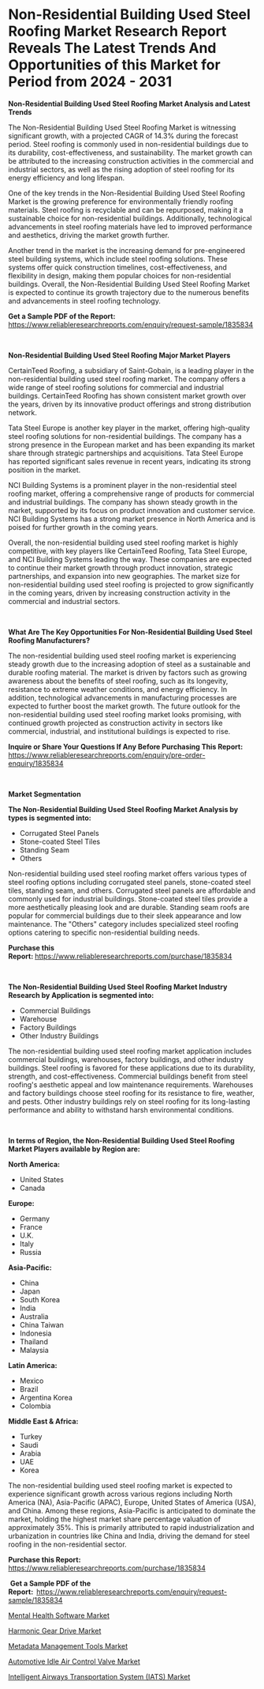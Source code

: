 <p><h1>Non-Residential Building Used Steel Roofing Market Research Report Reveals The Latest Trends And Opportunities of this Market for Period from 2024 - 2031</h1></p><p><strong>Non-Residential Building Used Steel Roofing Market Analysis and Latest Trends</strong></p>
<p><p>The Non-Residential Building Used Steel Roofing Market is witnessing significant growth, with a projected CAGR of 14.3% during the forecast period. Steel roofing is commonly used in non-residential buildings due to its durability, cost-effectiveness, and sustainability. The market growth can be attributed to the increasing construction activities in the commercial and industrial sectors, as well as the rising adoption of steel roofing for its energy efficiency and long lifespan.</p><p>One of the key trends in the Non-Residential Building Used Steel Roofing Market is the growing preference for environmentally friendly roofing materials. Steel roofing is recyclable and can be repurposed, making it a sustainable choice for non-residential buildings. Additionally, technological advancements in steel roofing materials have led to improved performance and aesthetics, driving the market growth further.</p><p>Another trend in the market is the increasing demand for pre-engineered steel building systems, which include steel roofing solutions. These systems offer quick construction timelines, cost-effectiveness, and flexibility in design, making them popular choices for non-residential buildings. Overall, the Non-Residential Building Used Steel Roofing Market is expected to continue its growth trajectory due to the numerous benefits and advancements in steel roofing technology.</p></p>
<p><strong>Get a Sample PDF of the Report:&nbsp;</strong> <a href="https://www.reliableresearchreports.com/enquiry/request-sample/1835834">https://www.reliableresearchreports.com/enquiry/request-sample/1835834</a></p>
<p>&nbsp;</p>
<p><strong>Non-Residential Building Used Steel Roofing Major Market Players</strong></p>
<p><p>CertainTeed Roofing, a subsidiary of Saint-Gobain, is a leading player in the non-residential building used steel roofing market. The company offers a wide range of steel roofing solutions for commercial and industrial buildings. CertainTeed Roofing has shown consistent market growth over the years, driven by its innovative product offerings and strong distribution network.</p><p>Tata Steel Europe is another key player in the market, offering high-quality steel roofing solutions for non-residential buildings. The company has a strong presence in the European market and has been expanding its market share through strategic partnerships and acquisitions. Tata Steel Europe has reported significant sales revenue in recent years, indicating its strong position in the market.</p><p>NCI Building Systems is a prominent player in the non-residential steel roofing market, offering a comprehensive range of products for commercial and industrial buildings. The company has shown steady growth in the market, supported by its focus on product innovation and customer service. NCI Building Systems has a strong market presence in North America and is poised for further growth in the coming years.</p><p>Overall, the non-residential building used steel roofing market is highly competitive, with key players like CertainTeed Roofing, Tata Steel Europe, and NCI Building Systems leading the way. These companies are expected to continue their market growth through product innovation, strategic partnerships, and expansion into new geographies. The market size for non-residential building used steel roofing is projected to grow significantly in the coming years, driven by increasing construction activity in the commercial and industrial sectors.</p></p>
<p>&nbsp;</p>
<p><strong>What Are The Key Opportunities For Non-Residential Building Used Steel Roofing Manufacturers?</strong></p>
<p><p>The non-residential building used steel roofing market is experiencing steady growth due to the increasing adoption of steel as a sustainable and durable roofing material. The market is driven by factors such as growing awareness about the benefits of steel roofing, such as its longevity, resistance to extreme weather conditions, and energy efficiency. In addition, technological advancements in manufacturing processes are expected to further boost the market growth. The future outlook for the non-residential building used steel roofing market looks promising, with continued growth projected as construction activity in sectors like commercial, industrial, and institutional buildings is expected to rise.</p></p>
<p><strong>Inquire or Share Your Questions If Any Before Purchasing This Report:</strong> <a href="https://www.reliableresearchreports.com/enquiry/pre-order-enquiry/1835834">https://www.reliableresearchreports.com/enquiry/pre-order-enquiry/1835834</a></p>
<p>&nbsp;</p>
<p><strong>Market Segmentation</strong></p>
<p><strong>The Non-Residential Building Used Steel Roofing Market Analysis by types is segmented into:</strong></p>
<p><ul><li>Corrugated Steel Panels</li><li>Stone-coated Steel Tiles</li><li>Standing Seam</li><li>Others</li></ul></p>
<p><p>Non-residential building used steel roofing market offers various types of steel roofing options including corrugated steel panels, stone-coated steel tiles, standing seam, and others. Corrugated steel panels are affordable and commonly used for industrial buildings. Stone-coated steel tiles provide a more aesthetically pleasing look and are durable. Standing seam roofs are popular for commercial buildings due to their sleek appearance and low maintenance. The "Others" category includes specialized steel roofing options catering to specific non-residential building needs.</p></p>
<p><strong>Purchase this Report:&nbsp;</strong><a href="https://www.reliableresearchreports.com/purchase/1835834">https://www.reliableresearchreports.com/purchase/1835834</a></p>
<p>&nbsp;</p>
<p><strong>The Non-Residential Building Used Steel Roofing Market Industry Research by Application is segmented into:</strong></p>
<p><ul><li>Commercial Buildings</li><li>Warehouse</li><li>Factory Buildings</li><li>Other Industry Buildings</li></ul></p>
<p><p>The non-residential building used steel roofing market application includes commercial buildings, warehouses, factory buildings, and other industry buildings. Steel roofing is favored for these applications due to its durability, strength, and cost-effectiveness. Commercial buildings benefit from steel roofing's aesthetic appeal and low maintenance requirements. Warehouses and factory buildings choose steel roofing for its resistance to fire, weather, and pests. Other industry buildings rely on steel roofing for its long-lasting performance and ability to withstand harsh environmental conditions.</p></p>
<p>&nbsp;</p>
<p><strong>In terms of Region, the Non-Residential Building Used Steel Roofing Market Players available by Region are:</strong></p>
<p>
    <p> <strong> North America: </strong>
        <ul>
            <li>United States</li>
            <li>Canada</li>
        </ul>
        </p> 
    <p> <strong> Europe: </strong>
        <ul>
            <li>Germany</li>
            <li>France</li>
            <li>U.K.</li>
            <li>Italy</li>
            <li>Russia</li>
        </ul>
        </p> 
    <p> <strong> Asia-Pacific: </strong>
        <ul>
            <li>China</li>
            <li>Japan</li>
            <li>South Korea</li>
            <li>India</li>
            <li>Australia</li>
            <li>China Taiwan</li>
            <li>Indonesia</li>
            <li>Thailand</li>
            <li>Malaysia</li>
        </ul>
        </p> 
    <p> <strong> Latin America: </strong>
        <ul>
            <li>Mexico</li>
            <li>Brazil</li>
            <li>Argentina Korea</li>
            <li>Colombia</li>
        </ul>
        </p> 
    <p> <strong> Middle East & Africa: </strong>
        <ul>
            <li>Turkey</li>
            <li>Saudi</li>
            <li>Arabia</li>
            <li>UAE</li>
            <li>Korea</li>
        </ul>
    </p>
    </p>
<p><p>The non-residential building used steel roofing market is expected to experience significant growth across various regions including North America (NA), Asia-Pacific (APAC), Europe, United States of America (USA), and China. Among these regions, Asia-Pacific is anticipated to dominate the market, holding the highest market share percentage valuation of approximately 35%. This is primarily attributed to rapid industrialization and urbanization in countries like China and India, driving the demand for steel roofing in the non-residential sector.</p></p>
<p><strong>Purchase this Report: </strong><a href="https://www.reliableresearchreports.com/purchase/1835834">https://www.reliableresearchreports.com/purchase/1835834</a></p>
<p>&nbsp;<strong>Get a Sample PDF of the Report:&nbsp;&nbsp;</strong><a href="https://www.reliableresearchreports.com/enquiry/request-sample/1835834">https://www.reliableresearchreports.com/enquiry/request-sample/1835834</a></p>
<p><strong></strong></p>
<p><p><a href="https://medium.com/@adrainbayer7987/mental-health-software-market-size-market-outlook-and-market-forecast-2024-to-2031-caee66c1b325">Mental Health Software Market</a></p><p><a href="https://github.com/biheemgalvinlouises6hokrh3h/Market-Research-Report-List-1/blob/main/harmonic-gear-drive-market.md">Harmonic Gear Drive Market</a></p><p><a href="https://medium.com/@adrainbayer7987/metadata-management-tools-market-size-reveals-the-best-marketing-channels-in-global-industry-f06b727de244">Metadata Management Tools Market</a></p><p><a href="https://issuu.com/reportprime-2/docs/automotive-idle-air-control-valve-market-size-2030">Automotive Idle Air Control Valve Market</a></p><p><a href="https://github.com/mabutironaldo/Market-Research-Report-List-3/blob/main/intelligent-airways-transportation-system-iats-market.md">Intelligent Airways Transportation System (IATS) Market</a></p></p>